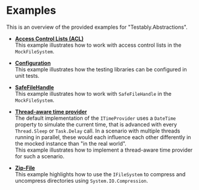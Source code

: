 # Examples
This is an overview of the provided examples for "Testably.Abstractions".

- __[Access Control Lists (ACL)](AccessControlLists/README.md)__  
  This example illustrates how to work with access control lists in the `MockFileSystem`.

- __[Configuration](Configuration/README.md)__  
  This example illustrates how the testing libraries can be configured in unit tests.

- __[SafeFileHandle](SafeFileHandle/README.md)__  
  This example illustrates how to work with `SafeFileHandle` in the `MockFileSystem`.

- __[Thread-aware time provider](ThreadAwareTimeProvider/README.md)__  
  The default implementation of the `ITimeProvider` uses a `DateTime` property to simulate the current time, that is advanced with every `Thread.Sleep` or `Task.Delay` call.
  In a scenario with multiple threads running in parallel, these would each influence each other differently in the mocked instance than "in the real world".  
  This example illustrates how to implement a thread-aware time provider for such a scenario.

- __[Zip-File](ZipFile/README.md)__  
  This example highlights how to use the `IFileSystem` to compress and uncompress directories using `System.IO.Compression`.
